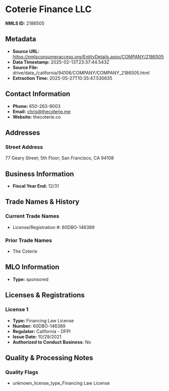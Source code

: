 # Coterie Finance LLC

**NMLS ID:** 2186505

## Metadata
- **Source URL:** https://nmlsconsumeraccess.org/EntityDetails.aspx/COMPANY/2186505
- **Data Timestamp:** 2025-02-13T23:37:44.543Z
- **Source File:** drive/data_/california/94108/COMPANY/COMPANY_2186505.html
- **Extraction Time:** 2025-05-27T10:35:47.530635

## Contact Information
- **Phone:** 650-263-9003
- **Email:** chris@thecoterie.me
- **Website:** thecoterie.co

## Addresses
### Street Address
77 Geary Street; 5th Floor; San Francisco, CA 94108

## Business Information
- **Fiscal Year End:** 12/31

## Trade Names & History
### Current Trade Names
- License/Registration #: 60DBO-146389

### Prior Trade Names
- The Coterie

## MLO Information
- **Type:** sponsored

## Licenses & Registrations

### License 1
- **Type:** Financing Law License
- **Number:** 60DBO-146389
- **Regulator:** California - DFPI
- **Issue Date:** 10/29/2021
- **Authorized to Conduct Business:** No

## Quality & Processing Notes
### Quality Flags
- unknown_license_type_Financing Law License
